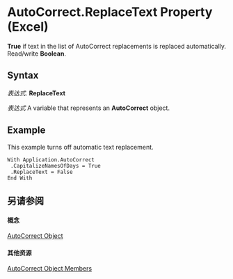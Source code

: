 
# AutoCorrect.ReplaceText Property (Excel)

 **True** if text in the list of AutoCorrect replacements is replaced automatically. Read/write **Boolean**.


## Syntax

 _表达式_. **ReplaceText**

 _表达式_ A variable that represents an **AutoCorrect** object.


## Example

This example turns off automatic text replacement.


```
With Application.AutoCorrect 
 .CapitalizeNamesOfDays = True 
 .ReplaceText = False 
End With
```


## 另请参阅


#### 概念


[AutoCorrect Object](2594722a-2ff9-7175-4d35-0da0ad413b0d.md)
#### 其他资源


[AutoCorrect Object Members](http://msdn.microsoft.com/library/ee525804-da41-f613-3e2a-6f6b115dcdd6%28Office.15%29.aspx)